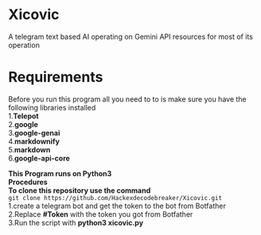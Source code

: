 # Xicovic
A  telegram text based AI operating on Gemini API resources for most of its operation<br>

# Requirements
Before you run this program all you need to to is make sure you have the following libraries installed <br>
1.**Telepot**<br>
2.**google**<br>
3.**google-genai**<br>
4.**markdownify**<br>
5.**markdown**<br>
6.**google-api-core**<br>

**This Program runs on Python3**<br>
**Procedures**<br>
**To clone this repository use the command**<br>
```git clone https://github.com/Hackexdecodebreaker/Xicovic.git```<br>
1.create a telegram bot and get the token to the bot from Botfather<br>
2.Replace **#Token** with the token you got from Botfather<br>
3.Run the script with **python3 xicovic.py**<br>
